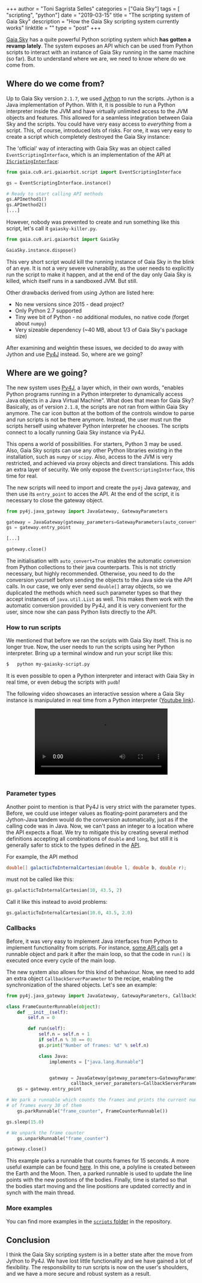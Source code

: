 +++
author = "Toni Sagrista Selles"
categories = ["Gaia Sky"]
tags = [ "scripting", "python"]
date = "2019-03-15"
title = "The scripting system of Gaia Sky"
description = "How the Gaia Sky scripting system currently works"
linktitle = ""
type = "post"
+++

[Gaia Sky](/categories/gaia-sky) has a quite powerful Python scripting system which **has gotten a revamp lately**. The system exposes an API which can be used from Python scripts to interact with an instance of Gaia Sky running in the same machine (so far). But to understand where we are, we need to know where do we come from.

<!--more-->

## Where do we come from?

Up to Gaia Sky version `2.1.7`, we used [Jython](https://www.jython.org) to run the scripts. Jython is a Java implementation of Python. With it, it is possible to run a Python interpreter inside the JVM and have virtually unlimited access to the JVM objects and features. This allowed for a seamless integration between Gaia Sky and the scripts. You could have very easy access to *everything* from a script. This, of course, introduced lots of risks. For one, it was very easy to create a script which completely destroyed the Gaia Sky instance:

The 'official' way of interacting with Gaia Sky was an object called `EventScriptingInterface`, which is an implementation of the API at [`IScriptingInterface`](https://gitlab.com/langurmonkey/gaiasky/blob/master/core/src/gaia/cu9/ari/gaiaorbit/script/IScriptingInterface.java):

```python
from gaia.cu9.ari.gaiaorbit.script import EventScriptingInterface

gs = EventScriptingInterface.instance()

# Ready to start calling API methods
gs.APImethod1()
gs.APImethod2()
[...]

```

However, nobody was prevented to create and run something like this script, let's call it `gaiasky-killer.py`.

```python
from gaia.cu9.ari.gaiaorbit import GaiaSky

GaiaSky.instance.dispose()
```
This very short script would kill the running instance of Gaia Sky in the blink of an eye. It is not a very severe vulnerability, as the user needs to explicitly run the script to make it happen, and at the end of the day only Gaia Sky is killed, which itself runs in a sandboxed JVM. But still. 

Other drawbacks derived from using Jython are listed here:

-  No new versions since 2015 - dead project?
-  Only Python 2.7 supported
-  Tiny wee bit of Python - no additional modules, no native code (forget about `numpy`)
-  Very sizeable dependency (~40 MB, about 1/3 of Gaia Sky's package size)

After examining and weightin these issues, we decided to do away with Jython and use [Py4J](www.py4j.org) instead. So, where are we going?


## Where are we going?

The new system uses [Py4J](www.py4j.org), a layer which, in their own words, "enables Python programs running in a Python interpreter to dynamically access Java objects in a Java Virtual Machine". What does that mean for Gaia Sky? Basically, as of version `2.1.8`, the scripts are not ran from within Gaia Sky anymore. The car icon button at the bottom of the controls window to parse and run scripts is not be there anymore. Instead, the user must run the scripts herself using whatever Python interpreter he chooses. The scripts connect to a locally running Gaia Sky instance via Py4J.

This opens a world of possibilities. For starters, Python 3 may be used. Also, Gaia Sky scripts can use any other Python libraries existing in the installation, such as `numpy` or `scipy`. Also, access to the JVM is very restricted, and achieved via proxy objects and direct translations. This adds an extra layer of security. We only expose the `EventScriptingInterface`, this time for real.

The new scripts will need to import and create the `py4j` Java gateway, and then use its `entry_point` to acces the API. At the end of the script, it is necessary to close the gateway object.

```python
from py4j.java_gateway import JavaGateway, GatewayParameters

gateway = JavaGateway(gateway_parameters=GatewayParameters(auto_convert=True))
gs = gateway.entry_point

[...]

gateway.close()
```

The initialisation with `auto_convert=True` enables the automatic conversion from Python collections to their java counterparts. This is not strictly necessary, but highly recommended. Otherwise, you need to do the conversion yourself before sending the objects to the Java side via the API calls. In our case, we only ever send `double[]` array objects, so we duplicated the methods which need such parameter types so that they accept instances of `java.util.List` as well. This makes them work with the automatic conversion provided by Py4J, and it is very convenient for the user, since now she can pass Python lists directly to the API.

### How to run scripts

We mentioned that before we ran the scripts with Gaia Sky itself. This is no longer true. Now, the user needs to run the scripts using her Python interpreter. Bring up a terminal window and run your script like this:

```bash
$   python my-gaiasky-script.py
```

It is even possible to open a Python interpreter and interact with Gaia Sky in real time, or even debug the scripts with `pudb`!

The following video showcases an interactive session where a Gaia Sky instance is manipulated in real time from a Python interpreter ([Youtube link](https://youtu.be/sKVu9lmK5Gk)).

<video width="70%" style="display: block; margin: auto;" controls>
  <source src="/img/2019/03/scripting-session-py4j.mp4" type="video/mp4">
Your browser does not support the video tag.
</video>
<br/>


### Parameter types

Another point to mention is that Py4J is very strict with the parameter types. Before, we could use integer values as floating-point parameters and the Jython-Java tandem would do the conversion automatically, just as if the calling code was in Java. Now, we can't pass an integer to a location where the API expects a float. We try to mitigate this by creating several method definitions accepting all combinations of `double` and `long`, but still it is generally safer to stick to the types defined in the [API](https://gitlab.com/langurmonkey/gaiasky/blob/master/core/src/gaia/cu9/ari/gaiaorbit/script/IScriptingInterface.java).

For example, the API method

```java
double[] galacticToInternalCartesian(double l, double b, double r);
```

must not be called like this:

```python
gs.galacticToInternalCartesian(10, 43.5, 2)
```

Call it like this instead to avoid problems:

```python
gs.galacticToInternalCartesian(10.0, 43.5, 2.0)
```

### Callbacks

Before, it was very easy to implement Java interfaces from Python to implement functionality from scripts. For instance, [some API calls](https://gitlab.com/langurmonkey/gaiasky/blob/master/core/src/gaia/cu9/ari/gaiaorbit/script/IScriptingInterface.java#L1405) get a runnable object and park it after the main loop, so that the code in `run()` is executed once every cycle of the main loop.

The new system also allows for this kind of behaviour. Now, we need to add an extra object `CallbackServerParameter` to the recipe, enabling the synchronization of the shared objects. Let's see an example:

```python
from py4j.java_gateway import JavaGateway, GatewayParameters, CallbackServerParameters

class FrameCounterRunnable(object):
	def __init__(self):
		self.n = 0

		def run(self):
			self.n = self.n + 1
			if self.n % 30 == 0:
			gs.print("Number of frames: %d" % self.n)

			class Java:
				implements = ["java.lang.Runnable"]


				gateway = JavaGateway(gateway_parameters=GatewayParameters(auto_convert=True),
						callback_server_parameters=CallbackServerParameters())
	gs = gateway.entry_point

# We park a runnable which counts the frames and prints the current number
# of frames every 30 of them
	gs.parkRunnable("frame_counter", FrameCounterRunnable())

gs.sleep(15.0)

# We unpark the frame counter
	gs.unparkRunnable("frame_counter")

gateway.close()
```

This example parks a runnable that counts frames for 15 seconds. A more useful example can be found [here](https://gitlab.com/langurmonkey/gaiasky/blob/master/assets/scripts/showcases/line-objects-update.py). In this one, a polyline is created between the Earth and the Moon. Then, a parked runnable is used to update the line points with the new postions of the bodies. Finally, time is started so that the bodies start moving and the line positions are updated correctly and in synch with the main thread.

### More examples

You can find more examples in the [`scripts` folder](http://gitlab.com/langurmonkey/gaiasky/tree/master/assets/scripts) in the repository.


## Conclusion

I think the Gaia Sky scripting system is in a better state after the move from Jython to Py4J. We have lost little functionality and we have gained a lot of flexibility. The responsibility to run scripts is now on the user's shoulders, and we have a more secure and robust system as a result. 
